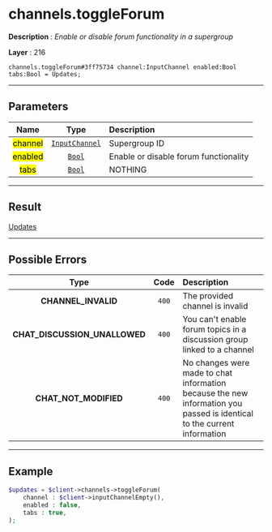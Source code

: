 # channels.toggleForum

**Description** : *Enable or disable forum functionality in a supergroup*

**Layer** : 216

```tl
channels.toggleForum#3ff75734 channel:InputChannel enabled:Bool tabs:Bool = Updates;
```

---

## Parameters

| Name | Type | Description |
| :---: | :---: | :--- |
| <mark>channel</mark> | [`InputChannel`](type/InputChannel) | Supergroup ID |
| <mark>enabled</mark> | [`Bool`](type/Bool) | Enable or disable forum functionality |
| <mark>tabs</mark> | [`Bool`](type/Bool) | NOTHING |

---

## Result

[Updates](type/Updates)

---

## Possible Errors

| Type | Code | Description |
| :---: | :---: | :--- |
| **CHANNEL_INVALID** | `400` | The provided channel is invalid |
| **CHAT_DISCUSSION_UNALLOWED** | `400` | You can't enable forum topics in a discussion group linked to a channel |
| **CHAT_NOT_MODIFIED** | `400` | No changes were made to chat information because the new information you passed is identical to the current information |

---

## Example

```php
$updates = $client->channels->toggleForum(
	channel : $client->inputChannelEmpty(),
	enabled : false,
	tabs : true,
);
```